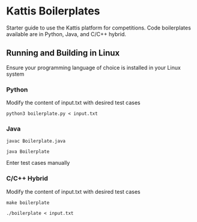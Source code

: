 # Kattis Boilerplates
Starter guide to use the Kattis platform for competitions. Code boilerplates available are in Python, Java, and C/C++ hybrid.

## Running and Building in Linux
Ensure your programming language of choice is installed in your Linux system

### Python
Modify the content of input.txt with desired test cases 

`python3 boilerplate.py < input.txt`


### Java
`javac Boilerplate.java` 

`java Boilerplate` 

Enter test cases manually


### C/C++ Hybrid
Modify the content of input.txt with desired test cases 

`make boilerplate` 

`./boilerplate < input.txt`